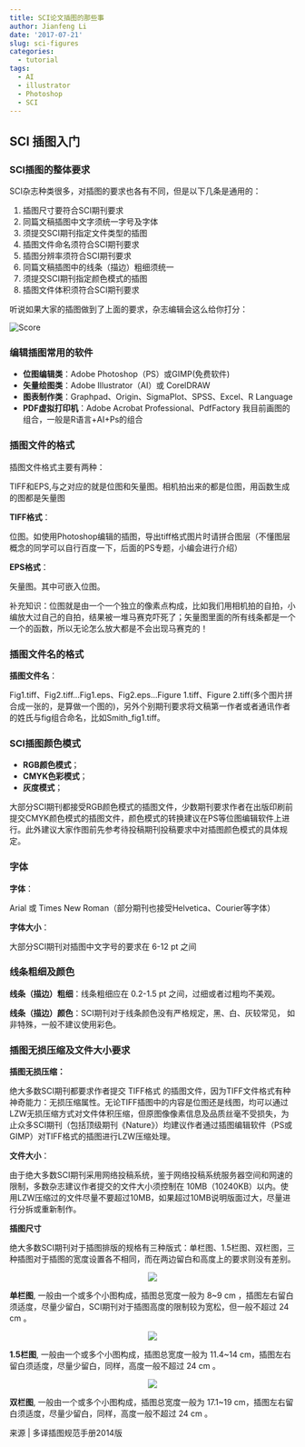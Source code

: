 ```yaml
---
title: SCI论文插图的那些事
author: Jianfeng Li
date: '2017-07-21'
slug: sci-figures
categories:
  - tutorial
tags:
  - AI
  - illustrator
  - Photoshop
  - SCI
---
```



## SCI 插图入门

### SCI插图的整体要求


SCI杂志种类很多，对插图的要求也各有不同，但是以下几条是通用的：

1. 插图尺寸要符合SCI期刊要求
2. 同篇文稿插图中文字须统一字号及字体
3. 须提交SCI期刊指定文件类型的插图
4. 插图文件命名须符合SCI期刊要求
5. 插图分辨率须符合SCI期刊要求
6. 同篇文稿插图中的线条（描边）粗细须统一
7. 须提交SCI期刊指定颜色模式的插图
8. 插图文件体积须符合SCI期刊要求

听说如果大家的插图做到了上面的要求，杂志编辑会这么给你打分：

![Score](https://github.com/Miachol/Writing-material/raw/master/blog/images/2017-07-21-sci-figures/1.png)

### 编辑插图常用的软件

- **位图编辑类**：Adobe Photoshop（PS）或GIMP(免费软件)
- **矢量绘图类**：Adobe Illustrator（AI）或 CorelDRAW
- **图表制作类**：Graphpad、Origin、SigmaPlot、SPSS、Excel、R Language
- **PDF虚拟打印机**：Adobe Acrobat Professional、PdfFactory
我目前画图的组合，一般是R语言+AI+Ps的组合

### 插图文件的格式


插图文件格式主要有两种：

TIFF和EPS,与之对应的就是位图和矢量图。相机拍出来的都是位图，用函数生成的图都是矢量图

**TIFF格式**：

位图。如使用Photoshop编辑的插图，导出tiff格式图片时请拼合图层（不懂图层概念的同学可以自行百度一下，后面的PS专题，小编会进行介绍）

**EPS格式**：

矢量图。其中可嵌入位图。


补充知识：位图就是由一个一个独立的像素点构成，比如我们用相机拍的自拍，小编放大过自己的自拍，结果被一堆马赛克吓死了；矢量图里面的所有线条都是一个一个的函数，所以无论怎么放大都是不会出现马赛克的！

### 插图文件名的格式

**插图文件名**：

Fig1.tiff、Fig2.tiff...Fig1.eps、Fig2.eps...Figure 1.tiff、Figure 2.tiff(多个图片拼合成一张的，是算做一个图的)，另外个别期刊要求将文稿第一作者或者通讯作者的姓氏与fig组合命名，比如Smith_fig1.tiff。

### SCI插图颜色模式

- **RGB颜色模式**；
- **CMYK色彩模式**；
- **灰度模式**；

大部分SCI期刊都接受RGB颜色模式的插图文件，少数期刊要求作者在出版印刷前提交CMYK颜色模式的插图文件，颜色模式的转换建议在PS等位图编辑软件上进行。此外建议大家作图前先参考待投稿期刊投稿要求中对插图颜色模式的具体规定。

### 字体

**字体**：

Arial 或 Times New Roman（部分期刊也接受Helvetica、Courier等字体）

**字体大小**：

大部分SCI期刊对插图中文字号的要求在 6-12 pt 之间

### 线条粗细及颜色

**线条（描边）粗细**：线条粗细应在 0.2-1.5 pt 之间，过细或者过粗均不美观。

**线条（描边）颜色**：SCI期刊对于线条颜色没有严格规定，黑、白、灰较常见， 如非特殊，一般不建议使用彩色。

### 插图无损压缩及文件大小要求

**插图无损压缩：**

绝大多数SCI期刊都要求作者提交 TIFF格式 的插图文件，因为TIFF文件格式有种神奇能力：无损压缩属性。无论TIFF插图中的内容是位图还是线图，均可以通过LZW无损压缩方式对文件体积压缩，但原图像像素信息及品质丝毫不受损失，为止众多SCI期刊（包括顶级期刊《Nature》）均建议作者通过插图编辑软件（PS或GIMP）对TIFF格式的插图进行LZW压缩处理。

**文件大小**：

由于绝大多数SCI期刊采用网络投稿系统，鉴于网络投稿系统服务器空间和网速的限制，多数杂志建议作者提交的文件大小须控制在 10MB（10240KB）以内。使用LZW压缩过的文件尽量不要超过10MB，如果超过10MB说明版面过大，尽量进行分拆或重新制作。

**插图尺寸**

绝大多数SCI期刊对于插图排版的规格有三种版式：单栏图、1.5栏图、双栏图，三种插图对于插图的宽度设置各不相同，而在两边留白和高度上的要求则没有差别。

<div align=center>
<img src= https://github.com/Miachol/Writing-material/raw/master/blog/images/2017-07-21-sci-figures/2.png>
</div>

**单栏图**, 一般由一个或多个小图构成，插图总宽度一般为 8~9 cm ，插图左右留白须适度，尽量少留白，SCI期刊对于插图高度的限制较为宽松，但一般不超过 24 cm 。

<div align=center>
<img src= https://github.com/Miachol/Writing-material/raw/master/blog/images/2017-07-21-sci-figures/3.png>
</div>

**1.5栏图**, 一般由一个或多个小图构成，插图总宽度一般为 11.4~14 cm，插图左右留白须适度，尽量少留白，同样，高度一般不超过 24 cm 。

<div align=center>
<img src= https://github.com/Miachol/Writing-material/raw/master/blog/images/2017-07-21-sci-figures/4.png>
</div>

**双栏图**, 一般由一个或多个小图构成，插图总宽度一般为 17.1~19 cm，插图左右留白须适度，尽量少留白，同样，高度一般不超过 24 cm 。

来源 | 多译插图规范手册2014版
